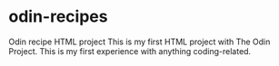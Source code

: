 # odin-recipes
Odin recipe HTML project
This is my first HTML project with The Odin Project. This is my first experience with anything coding-related.